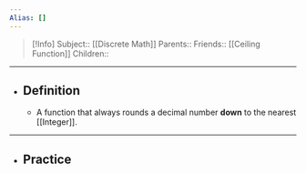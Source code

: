 ```yaml
---
Alias: []
---
```

> [!Info]
> Subject:: [[Discrete Math]]
> Parents:: 
> Friends:: [[Ceiling Function]]
> Children:: 
---
- ## Definition
	- A function that always rounds a decimal number **down** to the nearest [[Integer]].
---
- ## Practice